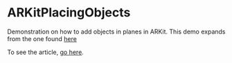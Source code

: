# ARKitPlacingObjects

Demonstration on how to add objects in planes in ARKit. This demo expands from the one found [here](https://digitalleaves.com/blog/2017/10/augmented-reality-with-arkit-detecting-planes/)

To see the article, [go here](https://digitalleaves.com/blog/2017/11/augmented-reality-arkit-placing-objects).
